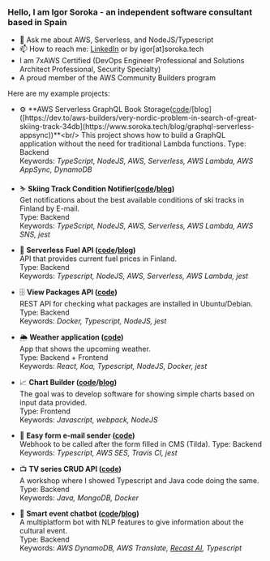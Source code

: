 ### Hello, I am Igor Soroka - an independent software consultant based in Spain

- 💬 Ask me about AWS, Serverless, and NodeJS/Typescript
- 📫 How to reach me: [LinkedIn](https://www.linkedin.com/in/igor-soroka) or by igor[at]soroka.tech
- I am 7xAWS Certified (DevOps Engineer Professional and Solutions Architect Professional, Security Specialty)
- A proud member of the AWS Community Builders program

Here are my example projects:

- ⚙️  **AWS Serverless GraphQL Book Storage([code]([https://github.com/Grenguar/ski-track-condition-notifier](https://github.com/Grenguar/aws-serverless-graphql))/[blog]([https://dev.to/aws-builders/very-nordic-problem-in-search-of-great-skiing-track-34db](https://www.soroka.tech/blog/graphql-serverless-appsync))**<br/>
This project shows how to build a GraphQL application without the need for traditional Lambda functions.
Type: Backend<br/>
Keywords: _TypeScript, NodeJS, AWS, Serverless, AWS Lambda, AWS AppSync, DynamoDB_

- ⛷ **Skiing Track Condition Notifier([code](https://github.com/Grenguar/ski-track-condition-notifier)/[blog](https://dev.to/aws-builders/very-nordic-problem-in-search-of-great-skiing-track-34db))**<br/>
Get notifications about the best available conditions of ski tracks in Finland by E-mail.<br/> 
Type: Backend<br/>
Keywords: _TypeScript, NodeJS, AWS, Serverless, AWS Lambda, AWS SNS, jest_

- 🚙 **Serverless Fuel API ([code](https://github.com/Grenguar/fuel-api-finland-serverless)/[blog](https://medium.com/@igorsoroka/building-serverless-fuel-api-part-i-13c59bcbf318))**<br/>
API that provides current fuel prices in Finland.<br/> 
Type: Backend<br/>
Keywords: _Typescript, NodeJS, AWS, Serverless, AWS Lambda, jest_<br/>

- 🗄 **View Packages API ([code](https://github.com/Grenguar/view-packages-api))**<br/>
REST API for checking what packages are installed in Ubuntu/Debian.<br/>
Type: Backend<br/>
Keywords: _Docker, Typescript, NodeJS, jest_<br/>

- 🌦 **Weather application ([code](https://github.com/Grenguar/weather-app-exercise))**<br/>
App that shows the upcoming weather.<br/>
Type: Backend + Frontend<br/>
Keywords: _React, Koa, Typescript, NodeJS, Docker, jest_<br/>

- 📈 **Chart Builder ([code](https://github.com/Grenguar/chart-builder-js)/[blog](https://medium.com/@igorsoroka/web-app-contest-in-a-week-take-aways-and-thoughts-1e7987c0878d))**<br/>
The goal was to develop software for showing simple charts based on input data provided.<br/>
Type: Frontend<br/>
Keywords: _Javascript, webpack, NodeJS_<br/>

- 📨 **Easy form e-mail sender ([code](https://github.com/Grenguar/easy-form-email-sender))**<br/>
Webhook to be called after the form filled in CMS (Tilda).
Type: Backend
Keywords: _Typescript, AWS SES, Travis CI, jest_

- 📺 **TV series CRUD API ([code](https://github.com/Grenguar/ts-java-api-workshop))**<br/>
A workshop where I showed Typescript and Java code doing the same.<br/>
Type: Backend<br/>
Keywords: _Java, MongoDB, Docker_<br/>

- 🤖 **Smart event chatbot ([code](https://github.com/Grenguar/event-chatbot-api-ts)/[blog](https://medium.com/@igorsoroka/junction-81df9c8e87a7))**<br/>
A multiplatform bot with NLP features to give information about the cultural event.<br/>
Type: Backend<br/>
Keywords: _AWS DynamoDB, AWS Translate, [Recast AI](https://cai.tools.sap/), Typescript_<br/>
